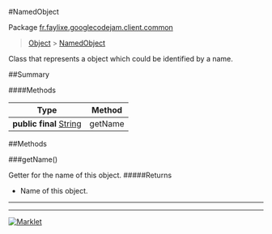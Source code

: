 #NamedObject

Package [fr.faylixe.googlecodejam.client.common](README.md)<br>
> [Object](../../../../ava/lang/Object.md) > [NamedObject](NamedObject.md)

<p>Class that represents a object which
 could be identified by a name.</p>

##Summary

####Methods

Type | Method
 --- | --- 
**public final** [String](../../../../ava/lang/String.md) | getName


##Methods

###getName()


Getter for the name of this object.
#####Returns


* Name of this object.

---
---
[![Marklet](https://img.shields.io/badge/Generated%20by-Marklet-green.svg)](https://github.com/Faylixe/marklet)